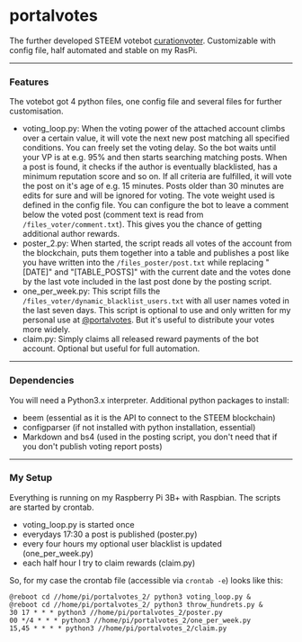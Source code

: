 # portalvotes
The further developed STEEM votebot [curationvoter](https://github.com/PortalMine/curationvoter). Customizable with config file, half automated and stable on my RasPi.

***
### Features
The votebot got 4 python files, one config file and several files for further customisation.
* voting_loop.py: When the voting power of the attached account climbs over a certain value, it will vote the next new post matching all specified conditions. You can freely set the voting delay. So the bot waits until your VP is at e.g. 95% and then starts searching matching posts. When a post is found, it checks if the author is eventually blacklisted, has a minimum reputation score and so on. If all criteria are fulfilled, it will vote the post on it's age of e.g. 15 minutes. Posts older than 30 minutes are edits for sure and will be ignored for voting. The vote weight used is defined in the config file. You can configure the bot to leave a comment below the voted post (comment text is read from ```/files_voter/comment.txt```). This gives you the chance of getting additional author rewards.
* poster_2.py: When started, the script reads all votes of the account from the blockchain, puts them together into a table and publishes a post like you have written into the ```/files_poster/post.txt``` while replacing "[DATE]" and "[TABLE_POSTS]" with the current date and the votes done by the last vote included in the last post done by the posting script.
* one_per_week.py: This script fills the ```/files_voter/dynamic_blacklist_users.txt``` with all user names voted in the last seven days. This script is optional to use and only written for my personal use at [@portalvotes](https://steemit.com/@portalvotes/). But it's useful to distribute your votes more widely.
* claim.py: Simply claims all released reward payments of the bot account. Optional but useful for full automation.

***
### Dependencies
You will need a Python3.x interpreter.
Additional python packages to install:
* beem (essential as it is the API to connect to the STEEM blockchain)
* configparser (if not installed with python installation, essential)
* Markdown and bs4 (used in the posting script, you don't need that if you don't publish voting report posts)

***
### My Setup
Everything is running on my Raspberry Pi 3B+ with Raspbian.
The scripts are started by crontab.
* voting_loop.py is started once
* everydays 17:30 a post is published (poster.py)
* every four hours my optional user blacklist is updated (one_per_week.py)
* each half hour I try to claim rewards (claim.py)

So, for my case the crontab file (accessible via ```crontab -e```) looks like this:
```
@reboot cd //home/pi/portalvotes_2/ python3 voting_loop.py &
@reboot cd //home/pi/portalvotes_2/ python3 throw_hundrets.py &
30 17 * * * python3 //home/pi/portalvotes_2/poster.py
00 */4 * * * python3 //home/pi/portalvotes_2/one_per_week.py
15,45 * * * * python3 //home/pi/portalvotes_2/claim.py
```
